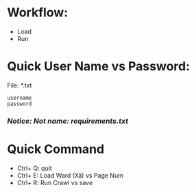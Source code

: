 # Workflow:
* Load
* Run

# Quick User Name vs Password:
File: *.txt
```
username
password
```
### <i>Notice: Not name: requirements.txt </i>

# Quick Command
* Ctrl+ Q: quit
* Ctrl+ E: Load Ward (Xã) vs Page Num
* Ctrl+ R: Run Crawl vs save